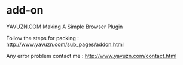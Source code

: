 # add-on
YAVUZN.COM Making A Simple Browser Plugin

Follow the steps for packing : http://www.yavuzn.com/sub_pages/addon.html

Any error problem contact me : http://www.yavuzn.com/contact.html
